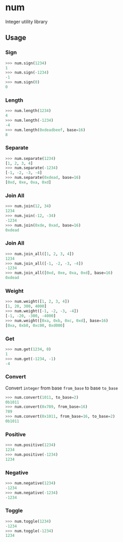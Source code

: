 # num
Integer utility library

## Usage

### Sign
```python
>>> num.sign(1234)
1
>>> num.sign(-1234)
-1
>>> num.sign(0)
0
```

### Length
```python
>>> num.length(1234)
4
>>> num.length(-1234)
-4
>>> num.length(0xdeadbeef, base=16)
8
```

### Separate
```python
>>> num.separate(1234)
[1, 2, 3, 4]
>>> num.separate(-1234)
[-1, -2, -3, -4]
>>> num.separate(0xdead, base=16)
[0xd, 0xe, 0xa, 0xd]
```

### Join All
```python
>>> num.join(12, 34)
1234
>>> num.join(-12, -34) 
-1234
>>> num.join(0xde, 0xad, base=16)
0xdead
```

### Join All
```python
>>> num.join_all([1, 2, 3, 4])
1234
>>> num.join_all([-1, -2, -3, -4]) 
-1234
>>> num.join_all([0xd, 0xe, 0xa, 0xd], base=16)
0xdead
```

### Weight
```python
>>> num.weight([1, 2, 3, 4])
[1, 20, 300, 4000]
>>> num.weight([-1, -2, -3, -4])
[-1, -20, -300, -4000]
>>> num.weight([0xa, 0xb, 0xc, 0xd], base=16)
[0xa, 0xb0, 0xc00, 0xd000]
```

### Get
```python
>>> num.get(1234, 0)
1
>>> num.get(-1234, -1)
-4
```

### Convert
Convert `integer` from base `from_base` to base `to_base`

```python
>>> num.convert(1011, to_base=2)
0b1011
>>> num.convert(0x789, from_base=16)
789
>>> num.convert(0x1011, from_base=16, to_base=2)
0b1011
```

### Positive
```python
>>> num.positive(1234)
1234
>>> num.positive(-1234)
1234
```

### Negative
```python
>>> num.negative(1234)
-1234
>>> num.negative(-1234)
-1234
```

### Toggle
```python
>>> num.toggle(1234)
-1234
>>> num.toggle(-1234)
1234
```